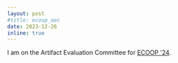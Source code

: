 ```yaml
---
layout: post
#title: ecoop_aec
date: 2023-12-26 
inline: true
---
```


I am on the Artifact Evaluation Committee for [ECOOP '24](https://2024.ecoop.org/).